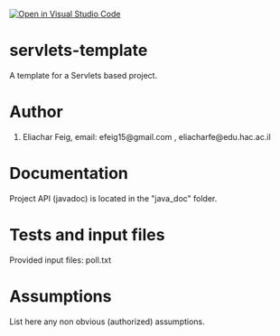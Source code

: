 [![Open in Visual Studio Code](https://classroom.github.com/assets/open-in-vscode-f059dc9a6f8d3a56e377f745f24479a46679e63a5d9fe6f495e02850cd0d8118.svg)](https://classroom.github.com/online_ide?assignment_repo_id=7365076&assignment_repo_type=AssignmentRepo)
# servlets-template
A template for a Servlets based project.
<h1>Author</h1>
<ol>
<li>Eliachar Feig, email: efeig15@gmail.com , eliacharfe@edu.hac.ac.il</li>
</ol>

<h1>Documentation</h1>
<p>Project API (javadoc) is located in the "java_doc" folder</a>.</p>
<h1>Tests and input files</h1>
<p>
Provided input files:
poll.txt
</p>
<h1>Assumptions</h1>
<p>
List here any non obvious (authorized) assumptions.
</p>
